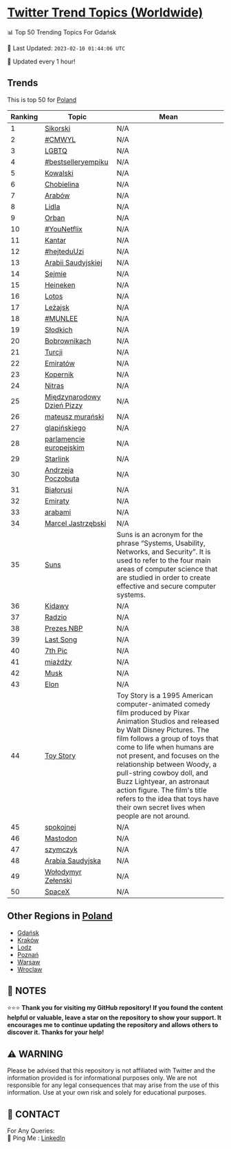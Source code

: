 [Twitter Trend Topics (Worldwide)](https://github.com/ErcinDedeoglu/Twitter-Trend-Topics)
==========


📊 Top 50 Trending Topics For Gdańsk

📆 Last Updated: `2023-02-10 01:44:06 UTC`

🔧 Updated every 1 hour!


## Trends

This is top 50 for [Poland](</Poland>)

| Ranking | Topic | Mean |
| ------- | ------------ | ------------ |
| 1 | [Sikorski](http://twitter.com/search?q=Sikorski) | N/A |
| 2 | [#CMWYL](http://twitter.com/search?q=%23CMWYL) | N/A |
| 3 | [LGBTQ](http://twitter.com/search?q=LGBTQ) | N/A |
| 4 | [#bestselleryempiku](http://twitter.com/search?q=%23bestselleryempiku) | N/A |
| 5 | [Kowalski](http://twitter.com/search?q=Kowalski) | N/A |
| 6 | [Chobielina](http://twitter.com/search?q=Chobielina) | N/A |
| 7 | [Arabów](http://twitter.com/search?q=Arab%c3%b3w) | N/A |
| 8 | [Lidla](http://twitter.com/search?q=Lidla) | N/A |
| 9 | [Orban](http://twitter.com/search?q=Orban) | N/A |
| 10 | [#YouNetflix](http://twitter.com/search?q=%23YouNetflix) | N/A |
| 11 | [Kantar](http://twitter.com/search?q=Kantar) | N/A |
| 12 | [#hejteduUzi](http://twitter.com/search?q=%23hejteduUzi) | N/A |
| 13 | [Arabii Saudyjskiej](http://twitter.com/search?q=Arabii+Saudyjskiej) | N/A |
| 14 | [Sejmie](http://twitter.com/search?q=Sejmie) | N/A |
| 15 | [Heineken](http://twitter.com/search?q=Heineken) | N/A |
| 16 | [Lotos](http://twitter.com/search?q=Lotos) | N/A |
| 17 | [Leżajsk](http://twitter.com/search?q=Le%c5%bcajsk) | N/A |
| 18 | [#MUNLEE](http://twitter.com/search?q=%23MUNLEE) | N/A |
| 19 | [Słodkich](http://twitter.com/search?q=S%c5%82odkich) | N/A |
| 20 | [Bobrownikach](http://twitter.com/search?q=Bobrownikach) | N/A |
| 21 | [Turcji](http://twitter.com/search?q=Turcji) | N/A |
| 22 | [Emiratów](http://twitter.com/search?q=Emirat%c3%b3w) | N/A |
| 23 | [Kopernik](http://twitter.com/search?q=Kopernik) | N/A |
| 24 | [Nitras](http://twitter.com/search?q=Nitras) | N/A |
| 25 | [Międzynarodowy Dzień Pizzy](http://twitter.com/search?q=Mi%c4%99dzynarodowy+Dzie%c5%84+Pizzy) | N/A |
| 26 | [mateusz murański](http://twitter.com/search?q=mateusz+mura%c5%84ski) | N/A |
| 27 | [glapińskiego](http://twitter.com/search?q=glapi%c5%84skiego) | N/A |
| 28 | [parlamencie europejskim](http://twitter.com/search?q=parlamencie+europejskim) | N/A |
| 29 | [Starlink](http://twitter.com/search?q=Starlink) | N/A |
| 30 | [Andrzeja Poczobuta](http://twitter.com/search?q=Andrzeja+Poczobuta) | N/A |
| 31 | [Białorusi](http://twitter.com/search?q=Bia%c5%82orusi) | N/A |
| 32 | [Emiraty](http://twitter.com/search?q=Emiraty) | N/A |
| 33 | [arabami](http://twitter.com/search?q=arabami) | N/A |
| 34 | [Marcel Jastrzębski](http://twitter.com/search?q=Marcel+Jastrz%c4%99bski) | N/A |
| 35 | [Suns](http://twitter.com/search?q=Suns) | Suns is an acronym for the phrase “Systems, Usability, Networks, and Security”. It is used to refer to the four main areas of computer science that are studied in order to create effective and secure computer systems. |
| 36 | [Kidawy](http://twitter.com/search?q=Kidawy) | N/A |
| 37 | [Radzio](http://twitter.com/search?q=Radzio) | N/A |
| 38 | [Prezes NBP](http://twitter.com/search?q=Prezes+NBP) | N/A |
| 39 | [Last Song](http://twitter.com/search?q=Last+Song) | N/A |
| 40 | [7th Pic](http://twitter.com/search?q=7th+Pic) | N/A |
| 41 | [miażdży](http://twitter.com/search?q=mia%c5%bcd%c5%bcy) | N/A |
| 42 | [Musk](http://twitter.com/search?q=Musk) | N/A |
| 43 | [Elon](http://twitter.com/search?q=Elon) | N/A |
| 44 | [Toy Story](http://twitter.com/search?q=Toy+Story) | Toy Story is a 1995 American computer-animated comedy film produced by Pixar Animation Studios and released by Walt Disney Pictures. The film follows a group of toys that come to life when humans are not present, and focuses on the relationship between Woody, a pull-string cowboy doll, and Buzz Lightyear, an astronaut action figure. The film's title refers to the idea that toys have their own secret lives when people are not around. |
| 45 | [spokojnej](http://twitter.com/search?q=spokojnej) | N/A |
| 46 | [Mastodon](http://twitter.com/search?q=Mastodon) | N/A |
| 47 | [szymczyk](http://twitter.com/search?q=szymczyk) | N/A |
| 48 | [Arabia Saudyjska](http://twitter.com/search?q=Arabia+Saudyjska) | N/A |
| 49 | [Wołodymyr Zełenski](http://twitter.com/search?q=Wo%c5%82odymyr+Ze%c5%82enski) | N/A |
| 50 | [SpaceX](http://twitter.com/search?q=SpaceX) | N/A |



## Other Regions in [Poland](</Poland>)

* [Gdańsk](</Poland/Gdańsk.md>)
* [Kraków](</Poland/Kraków.md>)
* [Lodz](</Poland/Lodz.md>)
* [Poznań](</Poland/Poznań.md>)
* [Warsaw](</Poland/Warsaw.md>)
* [Wroclaw](</Poland/Wroclaw.md>)



## 📝 NOTES

⭐⭐⭐ **Thank you for visiting my GitHub repository! If you found the content helpful or valuable, leave a star on the repository to show your support. It encourages me to continue updating the repository and allows others to discover it. Thanks for your help!**


## ⚠️ WARNING

Please be advised that this repository is not affiliated with Twitter and the information provided is for informational purposes only. We are not responsible for any legal consequences that may arise from the use of this information. Use at your own risk and solely for educational purposes.


## 📨 CONTACT

 For Any Queries:  
            🏓 Ping Me : [LinkedIn](https://www.linkedin.com/in/ercindedeoglu/)
